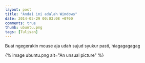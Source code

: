 ```yaml
---
layout: post
title: "Andai ini adalah Windows"
date: 2014-05-29 00:03:08 +0700
comments: true
thumb: ubuntu.png
tags: [Tulisan]
---
```

Buat ngegerakin mouse aja udah sujud syukur pasti, hiagagagagag

{% image ubuntu.png alt="An unsual picture" %}
